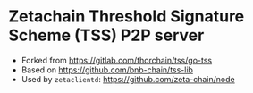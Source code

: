 # Zetachain Threshold Signature Scheme (TSS) P2P server

- Forked from https://gitlab.com/thorchain/tss/go-tss
- Based on https://github.com/bnb-chain/tss-lib
- Used by `zetaclientd`: https://github.com/zeta-chain/node
